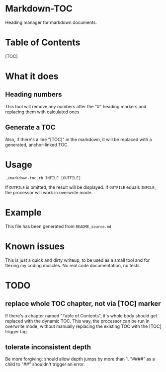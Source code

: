 # Markdown-TOC
Heading manager for markdown documents.

# Table of Contents
[TOC]

# What it does

## Heading numbers
This tool will remove any numbers after the "#" heading markers and replacing them with calculated ones

## Generate a TOC
Also, if there's a line "[TOC]" in the markdown, it will be replaced with a generated, anchor-linked TOC.

# Usage

    ./markdown-toc.rb INFILE [OUTFILE]

If `OUTFILE` is omitted, the result will be displayed.
If `OUTFILE` equals `INFILE`, the processor will work in overwrite mode.

# Example
This file has been generated from `README_source.md`

# Known issues
This is just a quick and dirty writeup, to be used as a small tool and for flexing my coding muscles.
No real code documentation, no tests.

# TODO

## replace whole TOC chapter, not via [TOC] marker
If there's a chapter named "Table of Contents", it's whole body should get replaced with the dynamic TOC. This
way, the processor can be run in overwrite mode, without manually replacing the existing TOC with the [TOC] trigger tag.

## tolerate inconsistent depth
Be more forgiving: should allow depth jumps by more than 1.
"####" as a child to "##" shouldn't trigger an error.
